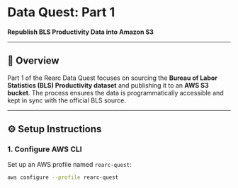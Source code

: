 # Data Quest: Part 1  
**Republish BLS Productivity Data into Amazon S3**

---

## 📌 Overview
Part 1 of the Rearc Data Quest focuses on sourcing the **Bureau of Labor Statistics (BLS) Productivity dataset** and publishing it to an **AWS S3 bucket**. 
The process ensures the data is programmatically accessible and kept in sync with the official BLS source.

---

## ⚙️ Setup Instructions

### 1. Configure AWS CLI
Set up an AWS profile named `rearc-quest`:
```bash
aws configure --profile rearc-quest
